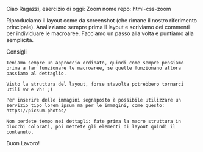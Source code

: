 Ciao Ragazzi,
esercizio di oggi: Zoom
nome repo: html-css-zoom

Riproduciamo il layout come da screenshot (che rimane il nostro riferimento principale). Analizziamo sempre prima il layout e scriviamo dei commenti per individuare le macroaree. Facciamo un passo alla volta e puntiamo alla semplicità.

Consigli

    Teniamo sempre un approccio ordinato, quindi come sempre pensiamo prima a far funzionare le macroaree, se quelle funzionano allora passiamo al dettaglio.

    Visto la struttura del layout, forse stavolta potrebbero tornarci utili vw e vh! ;)

    Per inserire delle immagini segnaposto è possibile utilizzare un servizio tipo lorem ipsum ma per le immagini, come questo: https://picsum.photos/
    
    Non perdete tempo nei dettagli: fate prima la macro struttura in blocchi colorati, poi mettete gli elementi di layout quindi il contenuto.

Buon Lavoro!